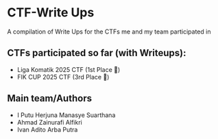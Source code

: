 # CTF-Write Ups
A compilation of Write Ups for the CTFs me and my team participated in

## CTFs participated so far (with Writeups):
- Liga Komatik 2025 CTF (1st Place 🥇)
- FIK CUP 2025 CTF (3rd Place 🥉)

## Main team/Authors
- I Putu Herjuna Manasye Suarthana
- Ahmad Zainurafi Alfikri
- Ivan Adito Arba Putra
